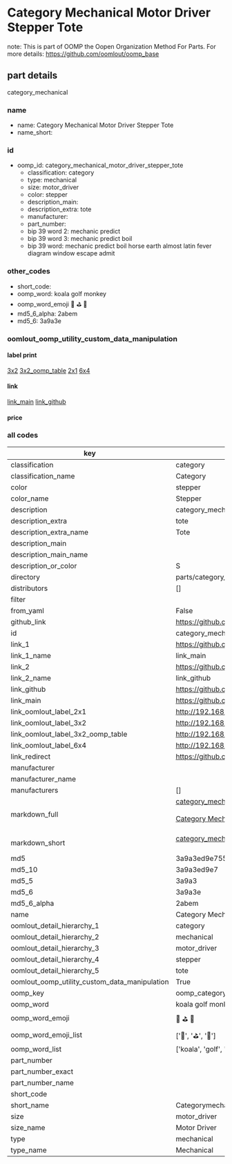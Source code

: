 # Category Mechanical Motor Driver Stepper Tote  

note: This is part of OOMP the Oopen Organization Method For Parts. For more details: https://github.com/oomlout/oomp_base

##  part details
  



category_mechanical



### name
* name: Category Mechanical Motor Driver Stepper Tote
* name_short: 
### id
* oomp_id: category_mechanical_motor_driver_stepper_tote
  * classification: category
  * type: mechanical
  * size: motor_driver
  * color: stepper
  * description_main: 
  * description_extra: tote
  * manufacturer: 
  * part_number: 
  * bip 39 word 2: mechanic predict
  * bip 39 word 3: mechanic predict boil
  * bip 39 word: mechanic predict boil horse earth almost latin fever diagram window escape admit

### other_codes
* short_code: 
* oomp_word: koala golf monkey
* oomp_word_emoji :koala: :golf: :monkey:
* md5_6_alpha: 2abem
* md5_6: 3a9a3e






### oomlout_oomp_utility_custom_data_manipulation
#### label print
[3x2](http://192.168.1.245:1112/?label=oomp%202abem)
[3x2_oomp_table](http://192.168.1.108:1112/?label=oomp%202abem)
[2x1](http://192.168.1.242:1112/?label=oomp%202abem)
[6x4](http://192.168.1.55:1112/?label=oomp%202abem)    

#### link

[link_main](https://github.com/oomlout/oomlout_oomp_version_1_messy/tree/main/parts/category_mechanical_motor_driver_stepper_tote) [link_github](https://github.com/oomlout/oomlout_oomp_version_1_messy/tree/main/parts/category_mechanical_motor_driver_stepper_tote)                             

#### price







### all codes 
| key | value |  
| --- | --- |  
| classification | category |  
| classification_name | Category |  
| color | stepper |  
| color_name | Stepper |  
| description | category_mechanical |  
| description_extra | tote |  
| description_extra_name | Tote |  
| description_main |  |  
| description_main_name |  |  
| description_or_color | S  |  
| directory | parts/category_mechanical_motor_driver_stepper_tote |  
| distributors | [] |  
| filter |  |  
| from_yaml | False |  
| github_link | https://github.com/oomlout/oomlout_oomp_part_src/tree/main/parts/category_mechanical_motor_driver_stepper_tote |  
| id | category_mechanical_motor_driver_stepper_tote |  
| link_1 | https://github.com/oomlout/oomlout_oomp_version_1_messy/tree/main/parts/category_mechanical_motor_driver_stepper_tote |  
| link_1_name | link_main |  
| link_2 | https://github.com/oomlout/oomlout_oomp_version_1_messy/tree/main/parts/category_mechanical_motor_driver_stepper_tote |  
| link_2_name | link_github |  
| link_github | https://github.com/oomlout/oomlout_oomp_version_1_messy/tree/main/parts/category_mechanical_motor_driver_stepper_tote |  
| link_main | https://github.com/oomlout/oomlout_oomp_version_1_messy/tree/main/parts/category_mechanical_motor_driver_stepper_tote |  
| link_oomlout_label_2x1 | http://192.168.1.242:1112/?label=oomp%202abem |  
| link_oomlout_label_3x2 | http://192.168.1.245:1112/?label=oomp%202abem |  
| link_oomlout_label_3x2_oomp_table | http://192.168.1.108:1112/?label=oomp%202abem |  
| link_oomlout_label_6x4 | http://192.168.1.55:1112/?label=oomp%202abem |  
| link_redirect | https://github.com/oomlout/oomlout_oomp_version_1_messy/tree/main/parts/category_mechanical_motor_driver_stepper_tote |  
| manufacturer |  |  
| manufacturer_name |  |  
| manufacturers | [] |  
| markdown_full | [category_mechanical_motor_driver_stepper_tote](none)<br>[](none)<br>[Category Mechanical Motor Driver Stepper Tote](none)<br><br> |  
| markdown_short | [category_mechanical_motor_driver_stepper_tote](none)<br><br> |  
| md5 | 3a9a3ed9e7556fac1b22b6dc322a6c51 |  
| md5_10 | 3a9a3ed9e7 |  
| md5_5 | 3a9a3 |  
| md5_6 | 3a9a3e |  
| md5_6_alpha | 2abem |  
| name | Category Mechanical Motor Driver Stepper Tote |  
| oomlout_detail_hierarchy_1 | category |  
| oomlout_detail_hierarchy_2 | mechanical |  
| oomlout_detail_hierarchy_3 | motor_driver |  
| oomlout_detail_hierarchy_4 | stepper |  
| oomlout_detail_hierarchy_5 | tote |  
| oomlout_oomp_utility_custom_data_manipulation | True |  
| oomp_key | oomp_category_mechanical_motor_driver_stepper_tote |  
| oomp_word | koala golf monkey |  
| oomp_word_emoji | :koala: :golf: :monkey: |  
| oomp_word_emoji_list | [':koala:', ':golf:', ':monkey:'] |  
| oomp_word_list | ['koala', 'golf', 'monkey'] |  
| part_number |  |  
| part_number_exact |  |  
| part_number_name |  |  
| short_code |  |  
| short_name | Categorymechanical |  
| size | motor_driver |  
| size_name | Motor Driver |  
| type | mechanical |  
| type_name | Mechanical |  
